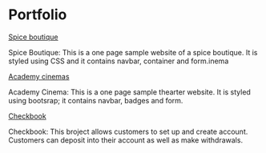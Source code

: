 # Portfolio

[Spice boutique](https://github.com/Mummy2020/HTML-and-CSS-Projects/blob/main/Basic_HTML_%20and_CSS/Project/Spices.html)

Spice Boutique: 
This is a one page sample website of a spice boutique. It is styled using CSS and it contains navbar, container and form.inema

[Academy cinemas](https://github.com/Mummy2020/HTML-and-CSS-Projects/blob/main/Basic_HTML_%20and_CSS/Project/bootstrap4_project/academy_cinemas.html)

Academy Cinema:
This is a one page sample thearter website. It is styled using bootsrap; it contains navbar, badges and form.

[Checkbook](https://github.com/Mummy2020/Python-Projects/tree/main/Python%20Challenges/Checkbook_Project)

Checkbook:
This broject allows customers to set up and create account. Customers can deposit into their account as well as make withdrawals. 


